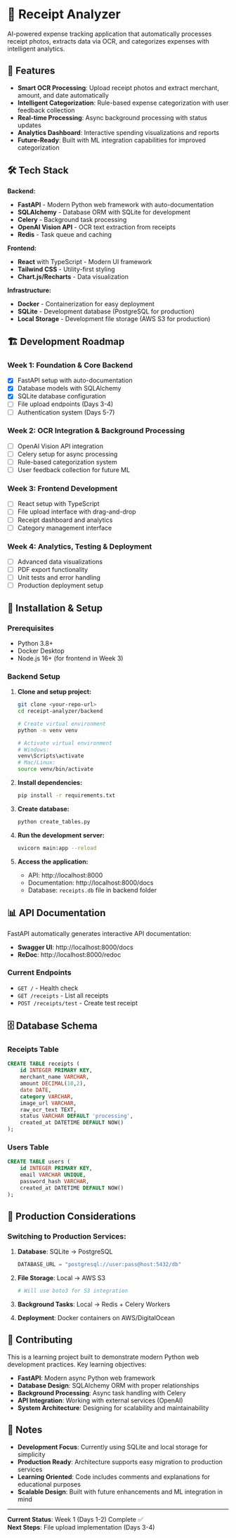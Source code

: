 # 📧 Receipt Analyzer

AI-powered expense tracking application that automatically processes receipt photos, extracts data via OCR, and categorizes expenses with intelligent analytics.

## 🚀 Features

- **Smart OCR Processing**: Upload receipt photos and extract merchant, amount, and date automatically
- **Intelligent Categorization**: Rule-based expense categorization with user feedback collection
- **Real-time Processing**: Async background processing with status updates
- **Analytics Dashboard**: Interactive spending visualizations and reports
- **Future-Ready**: Built with ML integration capabilities for improved categorization

## 🛠️ Tech Stack

**Backend:**
- **FastAPI** - Modern Python web framework with auto-documentation
- **SQLAlchemy** - Database ORM with SQLite for development
- **Celery** - Background task processing
- **OpenAI Vision API** - OCR text extraction from receipts
- **Redis** - Task queue and caching 

**Frontend:**
- **React** with TypeScript - Modern UI framework
- **Tailwind CSS** - Utility-first styling
- **Chart.js/Recharts** - Data visualization

**Infrastructure:**
- **Docker** - Containerization for easy deployment
- **SQLite** - Development database (PostgreSQL for production)
- **Local Storage** - Development file storage (AWS S3 for production)

## 🏗️ Development Roadmap

### Week 1: Foundation & Core Backend
- [x] FastAPI setup with auto-documentation
- [x] Database models with SQLAlchemy
- [x] SQLite database configuration
- [ ] File upload endpoints (Days 3-4)
- [ ] Authentication system (Days 5-7)

### Week 2: OCR Integration & Background Processing
- [ ] OpenAI Vision API integration
- [ ] Celery setup for async processing
- [ ] Rule-based categorization system
- [ ] User feedback collection for future ML

### Week 3: Frontend Development
- [ ] React setup with TypeScript
- [ ] File upload interface with drag-and-drop
- [ ] Receipt dashboard and analytics
- [ ] Category management interface

### Week 4: Analytics, Testing & Deployment
- [ ] Advanced data visualizations
- [ ] PDF export functionality
- [ ] Unit tests and error handling
- [ ] Production deployment setup

## 🔧 Installation & Setup

### Prerequisites
- Python 3.8+
- Docker Desktop
- Node.js 16+ (for frontend in Week 3)

### Backend Setup

1. **Clone and setup project:**
   ```bash
   git clone <your-repo-url>
   cd receipt-analyzer/backend
   
   # Create virtual environment
   python -m venv venv
   
   # Activate virtual environment
   # Windows:
   venv\Scripts\activate
   # Mac/Linux:
   source venv/bin/activate
   ```

2. **Install dependencies:**
   ```bash
   pip install -r requirements.txt
   ```

3. **Create database:**
   ```bash
   python create_tables.py
   ```

4. **Run the development server:**
   ```bash
   uvicorn main:app --reload
   ```

5. **Access the application:**
   - API: http://localhost:8000
   - Documentation: http://localhost:8000/docs
   - Database: `receipts.db` file in backend folder

## 📊 API Documentation

FastAPI automatically generates interactive API documentation:
- **Swagger UI**: http://localhost:8000/docs
- **ReDoc**: http://localhost:8000/redoc

### Current Endpoints

- `GET /` - Health check
- `GET /receipts` - List all receipts
- `POST /receipts/test` - Create test receipt

## 🗄️ Database Schema

### Receipts Table
```sql
CREATE TABLE receipts (
    id INTEGER PRIMARY KEY,
    merchant_name VARCHAR,
    amount DECIMAL(10,2),
    date DATE,
    category VARCHAR,
    image_url VARCHAR,
    raw_ocr_text TEXT,
    status VARCHAR DEFAULT 'processing',
    created_at DATETIME DEFAULT NOW()
);
```

### Users Table
```sql
CREATE TABLE users (
    id INTEGER PRIMARY KEY,
    email VARCHAR UNIQUE,
    password_hash VARCHAR,
    created_at DATETIME DEFAULT NOW()
);
```

## 🚀 Production Considerations

### Switching to Production Services:

1. **Database**: SQLite → PostgreSQL
   ```python
   DATABASE_URL = "postgresql://user:pass@host:5432/db"
   ```

2. **File Storage**: Local → AWS S3
   ```python
   # Will use boto3 for S3 integration
   ```

3. **Background Tasks**: Local → Redis + Celery Workers
4. **Deployment**: Docker containers on AWS/DigitalOcean

## 🤝 Contributing

This is a learning project built to demonstrate modern Python web development practices. Key learning objectives:

- **FastAPI**: Modern async Python web framework
- **Database Design**: SQLAlchemy ORM with proper relationships
- **Background Processing**: Async task handling with Celery
- **API Integration**: Working with external services (OpenAI)
- **System Architecture**: Designing for scalability and maintainability

## 📝 Notes

- **Development Focus**: Currently using SQLite and local storage for simplicity
- **Production Ready**: Architecture supports easy migration to production services
- **Learning Oriented**: Code includes comments and explanations for educational purposes
- **Scalable Design**: Built with future enhancements and ML integration in mind


---

**Current Status**: Week 1 (Days 1-2) Complete ✅  
**Next Steps**: File upload implementation (Days 3-4)
